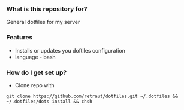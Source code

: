 ### What is this repository for? ###
General dotfiles for my server

### Features ###
* Installs or updates you doftiles configuration 
* language - bash

### How do I get set up? ###
* Clone repo with 

```
git clone https://github.com/retraut/dotfiles.git ~/.dotfiles && ~/.dotfiles/dots install && chsh
```

